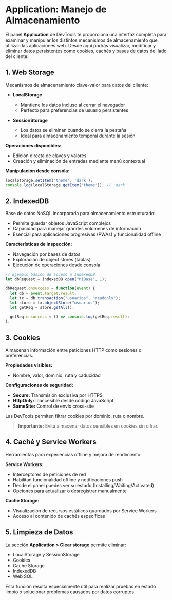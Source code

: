 # Application: Manejo de Almacenamiento

El panel **Application** de DevTools te proporciona una interfaz completa para examinar y manipular los distintos mecanismos de almacenamiento que utilizan las aplicaciones web. Desde aquí podrás visualizar, modificar y eliminar datos persistentes como cookies, cachés y bases de datos del lado del cliente.

## 1. Web Storage

Mecanismos de almacenamiento clave-valor para datos del cliente:

* **LocalStorage**
  * Mantiene los datos incluso al cerrar el navegador
  * Perfecto para preferencias de usuario persistentes

* **SessionStorage**
  * Los datos se eliminan cuando se cierra la pestaña
  * Ideal para almacenamiento temporal durante la sesión

**Operaciones disponibles:**
* Edición directa de claves y valores
* Creación y eliminación de entradas mediante menú contextual


**Manipulación desde consola:**

```javascript
localStorage.setItem('theme', 'dark');
console.log(localStorage.getItem('theme')); // 'dark'
```

## 2. IndexedDB

Base de datos NoSQL incorporada para almacenamiento estructurado:

* Permite guardar objetos JavaScript complejos
* Capacidad para manejar grandes volúmenes de información
* Esencial para aplicaciones progresivas (PWAs) y funcionalidad offline

**Características de inspección:**
* Navegación por bases de datos
* Exploración de object stores (tablas)
* Ejecución de operaciones desde consola

```javascript
// Ejemplo básico de acceso a IndexedDB
let dbRequest = indexedDB.open("MiBase", 1);

dbRequest.onsuccess = function(event) {
  let db = event.target.result;
  let tx = db.transaction("usuarios", "readonly");
  let store = tx.objectStore("usuarios");
  let getReq = store.getAll();

  getReq.onsuccess = () => console.log(getReq.result);
};
```

## 3. Cookies

Almacenan información entre peticiones HTTP como sesiones o preferencias.

**Propiedades visibles:**
* Nombre, valor, dominio, ruta y caducidad

**Configuraciones de seguridad:**
* **Secure:** Transmisión exclusiva por HTTPS
* **HttpOnly:** Inaccesible desde código JavaScript
* **SameSite:** Control de envío cross-site

Las DevTools permiten filtrar cookies por dominio, ruta o nombre.

> **Importante:** Evita almacenar datos sensibles en cookies sin cifrar.

## 4. Caché y Service Workers

Herramientas para experiencias offline y mejora de rendimiento:

**Service Workers:**
* Interceptores de peticiones de red
* Habilitan funcionalidad offline y notificaciones push
* Desde el panel puedes ver su estado (Installing/Waiting/Activated)
* Opciones para actualizar o desregistrar manualmente

**Cache Storage:**
* Visualización de recursos estáticos guardados por Service Workers
* Acceso al contenido de cachés específicas

## 5. Limpieza de Datos

La sección **Application > Clear storage** permite eliminar:

* LocalStorage y SessionStorage
* Cookies
* Cache Storage
* IndexedDB
* Web SQL

Esta función resulta especialmente útil para realizar pruebas en estado limpio o solucionar problemas causados por datos corruptos.